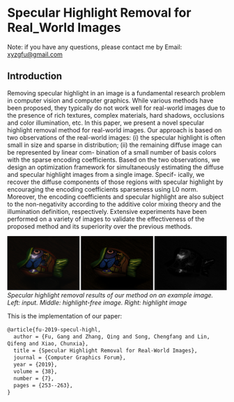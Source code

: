 # Specular Highlight Removal for Real_World Images

Note: if you have any questions, please contact me by Email: xyzgfu@gmail.com

## Introduction
Removing specular highlight in an image is a fundamental research problem in computer vision and computer graphics. While various methods have been proposed, they typically do not work well for real-world images due to the presence of rich textures, complex materials, hard shadows, occlusions and color illumination, etc. In this paper, we present a novel specular highlight removal method for real-world images. Our approach is based on two observations of the real-world images: (i) the specular highlight is often small in size and sparse in distribution; (ii) the remaining diffuse image can be represented by linear com- bination of a small number of basis colors with the sparse encoding coefficients. Based on the two observations, we design an optimization framework for simultaneously estimating the diffuse and specular highlight images from a single image. Specif- ically, we recover the diffuse components of those regions with specular highlight by encouraging the encoding coefficients sparseness using L0 norm. Moreover, the encoding coefficients and specular highlight are also subject to the non-negativity according to the additive color mixing theory and the illumination definition, respectively. Extensive experiments have been performed on a variety of images to validate the effectiveness of the proposed method and its superiority over the previous methods.

![Specular highlight removal results](teaser.png)
*Specular highlight removal results of our method on an example image. Left: input. Middle: highlight-free image. Right: highlight image*

This is the implementation of our paper:
```
@article{fu-2019-specul-highl,
  author = {Fu, Gang and Zhang, Qing and Song, Chengfang and Lin, Qifeng and Xiao, Chunxia},
  title = {Specular Highlight Removal for Real-World Images},
  journal = {Computer Graphics Forum},
  year = {2019},
  volume = {38},
  number = {7},
  pages = {253--263},
}
```
